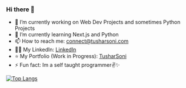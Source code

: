 ### Hi there 👋

- 🔭 I’m currently working on Web Dev Projects and sometimes Python Projects
- 🌱 I’m currently learning Next.js and Python
- 📫 How to reach me: connect@tusharsoni.com
- 🧑‍💼 My LinkedIn: [LinkedIn](https://linkedin.com/in/tushar-verma-developer)
- ⭐ My Portfolio (Work in Progress): [TusharSoni](https://tusharsoni.com/)
- ⚡ Fun fact: Im a self taught programmer✌️✨

[![Top Langs](https://github-readme-stats.vercel.app/api/top-langs/?username=tusharsoni014&layout=compact&langs_count=10&card_width=600px)](https://github.com/anuraghazra/github-readme-stats)

